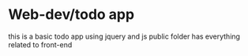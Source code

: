 # Web-dev/todo app

this is a basic todo app using jquery and js 
public folder has everything related to front-end

